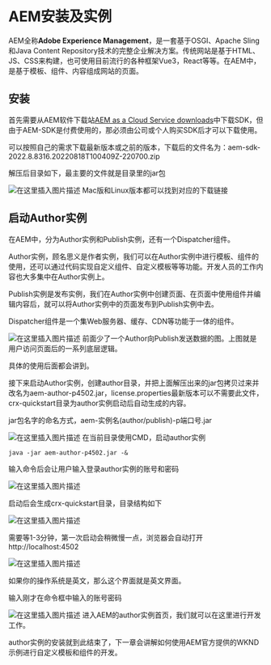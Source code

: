 # AEM安装及实例
AEM全称**Adobe Experience Management**，是一套基于OSGI、Apache Sling和Java Content Repository技术的完整企业解决方案。传统网站是基于HTML、JS、CSS来构建，也可使用目前流行的各种框架Vue3，React等等。在AEM中，是基于模板、组件、内容组成网站的页面。

## 安装
首先需要从AEM软件下载站[AEM as a Cloud Service downloads](https://experience.adobe.com/#/downloads/content/software-distribution/en/aemcloud.html?fulltext=SDK*&orderby=@jcr%3Acontent%2Fjcr%3AlastModified&orderby.sort=desc&layout=list&p.offset=0&p.limit=16)中下载SDK，但由于AEM-SDK是付费使用的，那必须由公司或个人购买SDK后才可以下载使用。

可以按照自己的需求下载最新版本或之前的版本，下载后的文件名为：aem-sdk-2022.8.8316.20220818T100409Z-220700.zip

解压后目录如下，最主要的文件就是目录里的jar包

![在这里插入图片描述](https://img-blog.csdnimg.cn/b1be21be3eef4e3e9df593289f5d92a8.png)
Mac版和Linux版本都可以找到对应的下载链接

## 启动Author实例
在AEM中，分为Author实例和Publish实例，还有一个Dispatcher组件。

Author实例，顾名思义是作者实例，我们可以在Author实例中进行模板、组件的使用，还可以通过代码实现自定义组件、自定义模板等等功能。开发人员的工作内容也大多集中在Author实例上。

Publish实例是发布实例，我们在Author实例中创建页面、在页面中使用组件并编辑内容后，就可以将Author实例中的页面发布到Publish实例中去。

Dispatcher组件是一个集Web服务器、缓存、CDN等功能于一体的组件。

![在这里插入图片描述](https://img-blog.csdnimg.cn/f483a5f8d30e4c17802d7695cafc6695.png)
前面少了一个Author向Publish发送数据的图。上图就是用户访问页面后的一系列底层逻辑。

具体的使用后面都会讲到。

接下来启动Author实例，创建author目录，并把上面解压出来的jar包拷贝过来并改名为aem-author-p4502.jar，license.properties最新版本可以不需要此文件，crx-quickstart目录为author实例启动后自动生成的内容。

jar包名字的命名方式，aem-实例名(author/publish)-p端口号.jar

![在这里插入图片描述](https://img-blog.csdnimg.cn/c7ff365e87e34cc38fa652031acaebe6.png)
在当前目录使用CMD，启动author实例

```shell
java -jar aem-author-p4502.jar -&
```
输入命令后会让用户输入登录author实例的账号和密码

![在这里插入图片描述](https://img-blog.csdnimg.cn/9db5ed3148e447a98f93259783a724a7.png)

启动后会生成crx-quickstart目录，目录结构如下

![在这里插入图片描述](https://img-blog.csdnimg.cn/f69846e02dd7457b89e16379c6fce9d0.png)

需要等1-3分钟，第一次启动会稍微慢一点，浏览器会自动打开http://localhost:4502

![在这里插入图片描述](https://img-blog.csdnimg.cn/a14a25ab6f134d14b1803af680b85e45.png)

如果你的操作系统是英文，那么这个界面就是英文界面。

输入刚才在命令框中输入的账号密码

![在这里插入图片描述](https://img-blog.csdnimg.cn/048fac8e13dc448885f3e717255a67b0.png)
进入AEM的author实例首页，我们就可以在这里进行开发工作。

author实例的安装就到此结束了，下一章会讲解如何使用AEM官方提供的WKND示例进行自定义模板和组件的开发。
